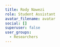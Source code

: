 ```yaml
---
title: Rody Nawezi
role: Student Assistant
avatar_filename: avatar
social: []
superuser: false
user_groups:
  - Researchers
---
```


